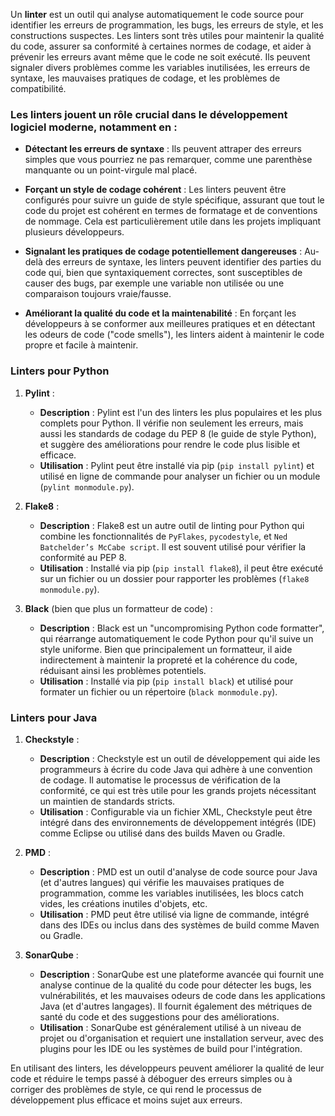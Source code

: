 Un **linter** est un outil qui analyse automatiquement le code source pour identifier les erreurs de programmation, les bugs, les erreurs de style, et les constructions suspectes. Les linters sont très utiles pour maintenir la qualité du code, assurer sa conformité à certaines normes de codage, et aider à prévenir les erreurs avant même que le code ne soit exécuté. Ils peuvent signaler divers problèmes comme les variables inutilisées, les erreurs de syntaxe, les mauvaises pratiques de codage, et les problèmes de compatibilité.

### Les linters jouent un rôle crucial dans le développement logiciel moderne, notamment en :

* **Détectant les erreurs de syntaxe** : Ils peuvent attraper des erreurs simples que vous pourriez ne pas remarquer, comme une parenthèse manquante ou un point-virgule mal placé.

* **Forçant un style de codage cohérent** : Les linters peuvent être configurés pour suivre un guide de style spécifique, assurant que tout le code du projet est cohérent en termes de formatage et de conventions de nommage. Cela est particulièrement utile dans les projets impliquant plusieurs développeurs.

* **Signalant les pratiques de codage potentiellement dangereuses** : Au-delà des erreurs de syntaxe, les linters peuvent identifier des parties du code qui, bien que syntaxiquement correctes, sont susceptibles de causer des bugs, par exemple une variable non utilisée ou une comparaison toujours vraie/fausse.

* **Améliorant la qualité du code et la maintenabilité** : En forçant les développeurs à se conformer aux meilleures pratiques et en détectant les odeurs de code ("code smells"), les linters aident à maintenir le code propre et facile à maintenir.

### Linters pour Python

1. **Pylint** :
   - **Description** : Pylint est l'un des linters les plus populaires et les plus complets pour Python. Il vérifie non seulement les erreurs, mais aussi les standards de codage du PEP 8 (le guide de style Python), et suggère des améliorations pour rendre le code plus lisible et efficace.
   - **Utilisation** : Pylint peut être installé via pip (`pip install pylint`) et utilisé en ligne de commande pour analyser un fichier ou un module (`pylint monmodule.py`).

2. **Flake8** :
   - **Description** : Flake8 est un autre outil de linting pour Python qui combine les fonctionnalités de `PyFlakes`, `pycodestyle`, et `Ned Batchelder’s McCabe script`. Il est souvent utilisé pour vérifier la conformité au PEP 8.
   - **Utilisation** : Installé via pip (`pip install flake8`), il peut être exécuté sur un fichier ou un dossier pour rapporter les problèmes (`flake8 monmodule.py`).

3. **Black** (bien que plus un formatteur de code) :
   - **Description** : Black est un "uncompromising Python code formatter", qui réarrange automatiquement le code Python pour qu'il suive un style uniforme. Bien que principalement un formatteur, il aide indirectement à maintenir la propreté et la cohérence du code, réduisant ainsi les problèmes potentiels.
   - **Utilisation** : Installé via pip (`pip install black`) et utilisé pour formater un fichier ou un répertoire (`black monmodule.py`).

### Linters pour Java

1. **Checkstyle** :
   - **Description** : Checkstyle est un outil de développement qui aide les programmeurs à écrire du code Java qui adhère à une convention de codage. Il automatise le processus de vérification de la conformité, ce qui est très utile pour les grands projets nécessitant un maintien de standards stricts.
   - **Utilisation** : Configurable via un fichier XML, Checkstyle peut être intégré dans des environnements de développement intégrés (IDE) comme Eclipse ou utilisé dans des builds Maven ou Gradle.

2. **PMD** :
   - **Description** : PMD est un outil d'analyse de code source pour Java (et d'autres langues) qui vérifie les mauvaises pratiques de programmation, comme les variables inutilisées, les blocs catch vides, les créations inutiles d'objets, etc.
   - **Utilisation** : PMD peut être utilisé via ligne de commande, intégré dans des IDEs ou inclus dans des systèmes de build comme Maven ou Gradle.

3. **SonarQube** :
   - **Description** : SonarQube est une plateforme avancée qui fournit une analyse continue de la qualité du code pour détecter les bugs, les vulnérabilités, et les mauvaises odeurs de code dans les applications Java (et d'autres langages). Il fournit également des métriques de santé du code et des suggestions pour des améliorations.
   - **Utilisation** : SonarQube est généralement utilisé à un niveau de projet ou d'organisation et requiert une installation serveur, avec des plugins pour les IDE ou les systèmes de build pour l'intégration.

En utilisant des linters, les développeurs peuvent améliorer la qualité de leur code et réduire le temps passé à déboguer des erreurs simples ou à corriger des problèmes de style, ce qui rend le processus de développement plus efficace et moins sujet aux erreurs.